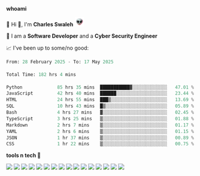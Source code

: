 **whoami**

🤪 Hi 👋, I'm **Charles Swaleh** <img src="alien.gif" height="25px">

🤖 I am a **Software Developer** and a **Cyber Security Engineer**

📈 I've been up to some/no good:

<!--START_SECTION:waka-->

```python
From: 28 February 2025 - To: 17 May 2025

Total Time: 182 hrs 4 mins

Python             85 hrs 35 mins  ███████████▓░░░░░░░░░░░░░   47.01 %
JavaScript         42 hrs 40 mins  ██████░░░░░░░░░░░░░░░░░░░   23.44 %
HTML               24 hrs 55 mins  ███▒░░░░░░░░░░░░░░░░░░░░░   13.69 %
SQL                10 hrs 43 mins  █▒░░░░░░░░░░░░░░░░░░░░░░░   05.89 %
Bash               4 hrs 27 mins   ▓░░░░░░░░░░░░░░░░░░░░░░░░   02.45 %
TypeScript         3 hrs 25 mins   ▒░░░░░░░░░░░░░░░░░░░░░░░░   01.88 %
Markdown           2 hrs 7 mins    ▒░░░░░░░░░░░░░░░░░░░░░░░░   01.17 %
YAML               2 hrs 6 mins    ▒░░░░░░░░░░░░░░░░░░░░░░░░   01.15 %
JSON               1 hr 37 mins    ▒░░░░░░░░░░░░░░░░░░░░░░░░   00.89 %
CSS                1 hr 22 mins    ▒░░░░░░░░░░░░░░░░░░░░░░░░   00.75 %
```

<!--END_SECTION:waka-->


**tools n tech 🔭**

![](https://img.shields.io/badge/OS-Linux-informational?style=flat&logo=linux&logoColor=white&color=800020)
![](https://img.shields.io/badge/Code-JavaScript-informational?style=flat&logo=javascript&logoColor=white&color=800020)
![](https://img.shields.io/badge/Code-Python-informational?style=flat&logo=python&logoColor=white&color=800020)
![](https://img.shields.io/badge/Code-C-informational?style=flat&logo=c&logoColor=white&color=800020)
![](https://img.shields.io/badge/Code-Ruby-informational?style=flat&logo=ruby&logoColor=white&color=800020)
![](https://img.shields.io/badge/Code-Go-informational?style=flat&logo=go&logoColor=white&color=800020)
![](https://img.shields.io/badge/Framework-React-informational?style=flat&logo=react&logoColor=white&color=800020)
![](https://img.shields.io/badge/Framework-Django-informational?style=flat&logo=django&logoColor=white&color=800020)
![](https://img.shields.io/badge/Framework-Flask-informational?style=flat&logo=flask&logoColor=white&color=800020)
![](https://img.shields.io/badge/Framework-Rails-informational?style=flat&logo=Ruby&logoColor=white&color=800020)
![](https://img.shields.io/badge/Shell-Bash-informational?style=flat&logo=gnu-bash&logoColor=white&color=800020)
![](https://img.shields.io/badge/DB-PostgreSQL-informational?style=flat&logo=postgresql&logoColor=white&color=800020)
![](https://img.shields.io/badge/DB-MySQL-informational?style=flat&logo=mysql&logoColor=white&color=800020)
![](https://img.shields.io/badge/CI/CD-Docker-informational?style=flat&logo=docker&logoColor=white&color=800020)
![](https://img.shields.io/badge/CI/CD-Kubernetes-informational?style=flat&logo=kubernetes&logoColor=white&color=800020)
![](https://img.shields.io/badge/CI/CD-Jenkins-informational?style=flat&logo=jenkins&logoColor=white&color=800020)

<!-- **stats 🔭**

[![Charles's GitHub stats](https://github-readme-stats.vercel.app/api?username=mashm3ll0w&count_private=true&show_icons=true&theme=maroongold&include_all_commits=true)](https://github.com/anuraghazra/github-readme-stats)             [![Top Langs](https://github-readme-stats.vercel.app/api/top-langs/?username=mashm3ll0w&layout=compact&theme=maroongold&langs_count=6)](https://github.com/anuraghazra/github-readme-stats) -->
